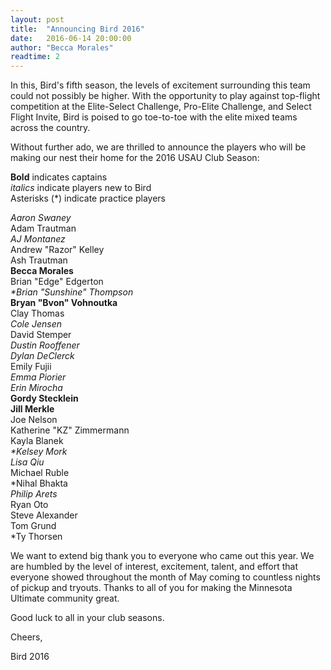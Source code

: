 ```yaml
---
layout: post
title:  "Announcing Bird 2016"
date:   2016-06-14 20:00:00
author: "Becca Morales"
readtime: 2
---
```


In this, Bird's fifth season, the levels of excitement surrounding this team could not possibly be higher. With the opportunity to play against top-flight competition at the Elite-Select Challenge, Pro-Elite Challenge, and Select Flight Invite, Bird is poised to go toe-to-toe with the elite mixed teams across the country. 

Without further ado, we are thrilled to announce the players who will be making our nest their home for the 2016 USAU Club Season:

<!--more-->

<strong>Bold</strong> indicates captains<br/>
<em>italics</em> indicate players new to Bird</br>
Asterisks (*) indicate practice players</br>

<em>Aaron Swaney</em><br/>
Adam Trautman<br/>
<em>AJ Montanez</em><br/>
Andrew "Razor" Kelley<br/>
Ash Trautman<br/>
<strong>Becca Morales</strong><br/>
Brian "Edge" Edgerton<br/>
<em>\*Brian "Sunshine" Thompson</em><br/>
<strong>Bryan "Bvon" Vohnoutka</strong><br/>
Clay Thomas<br/>
<em>Cole Jensen</em><br/>
David Stemper<br/>
<em>Dustin Rooffener</em><br/>
<em>Dylan DeClerck</em><br/>
Emily Fujii<br/>
<em>Emma Piorier</em><br/>
<em>Erin Mirocha</em><br/>
<strong>Gordy Stecklein</strong><br/>
<strong>Jill Merkle</strong><br/>
Joe Nelson<br/>
Katherine "KZ" Zimmermann<br/>
Kayla Blanek<br/>
<em>\*Kelsey Mork</em><br/>
<em>Lisa Qiu</em><br/>
Michael Ruble<br/>
\*Nihal Bhakta<br/>
<em>Philip Arets</em><br/>
Ryan Oto<br/>
Steve Alexander<br/>
Tom Grund<br/>
\*Ty Thorsen<br/>

We want to extend big thank you to everyone who came out this year. We are humbled by the level of interest, excitement, talent, and effort that everyone showed throughout the month of May coming to countless nights of pickup and tryouts. Thanks to all of you for making the Minnesota Ultimate community great.

Good luck to all in your club seasons.

Cheers,

Bird 2016